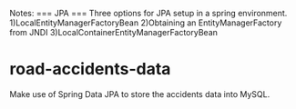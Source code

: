 Notes:
===   JPA   ===
Three options for JPA setup in a spring environment.
1)LocalEntityManagerFactoryBean
2)Obtaining an EntityManagerFactory from JNDI
3)LocalContainerEntityManagerFactoryBean
# road-accidents-data

Make use of Spring Data JPA to store the accidents data into MySQL.
